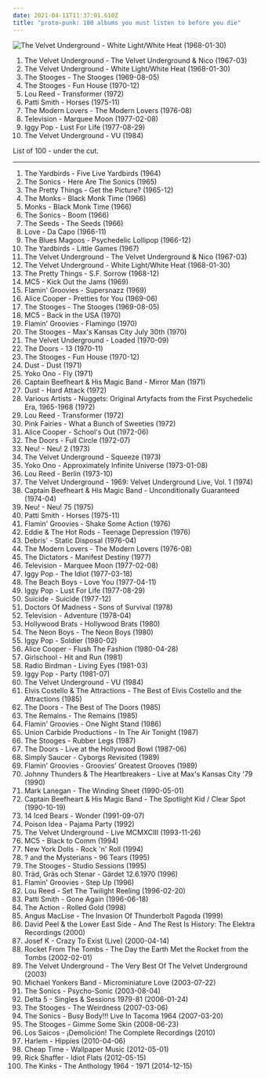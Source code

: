 ```yaml
---
date: 2021-04-11T11:37:01.610Z
title: "proto-punk: 100 albums you must listen to before you die"
---
```

![The Velvet Underground - White Light&#x2F;White Heat (1968-01-30)](http://coverartarchive.org/release/cad3294a-3ea9-3e0e-a426-fe9862571e34/15465460977-500.jpg "The Velvet Underground - White Light/White Heat (1968-01-30)")
<ol class="albums">
<li data-cover="http://coverartarchive.org/release/e2820d3f-bf0f-440f-b327-0a9c32e280d8/11733996765-500.jpg" data-tags="60s, rock, classic rock" role="button">The Velvet Underground - The Velvet Underground & Nico (1967-03)</li>
<li data-cover="http://coverartarchive.org/release/cad3294a-3ea9-3e0e-a426-fe9862571e34/15465460977-500.jpg" data-tags="proto-punk, 60s, rock, noise rock" role="button">The Velvet Underground - White Light/White Heat (1968-01-30)</li>
<li data-cover="http://coverartarchive.org/release/9259cb58-e233-4162-acb1-e739ff102568/1487674182-500.jpg" data-tags="garage rock" role="button">The Stooges - The Stooges (1969-08-05)</li>
<li data-cover="https://img.discogs.com/B_XQsc3AzhCIkH9DWzEyhbBZ0V4=/fit-in/600x594/filters:strip_icc():format(jpeg):mode_rgb():quality(90)/discogs-images/R-379038-1224357901.jpeg.jpg" data-tags="proto-punk, garage rock, 70s" role="button">The Stooges - Fun House (1970-12)</li>
<li data-cover="https://img.discogs.com/3OgnlZKNZ7-mZooFLllAA3hHYIA=/fit-in/500x500/filters:strip_icc():format(jpeg):mode_rgb():quality(90)/discogs-images/R-3635183-1338244251-7631.jpeg.jpg" data-tags="70s, rock, glam rock" role="button">Lou Reed - Transformer (1972)</li>
<li data-cover="http://coverartarchive.org/release/68a6756e-1c96-4590-9cbf-aa07696cba5e/3714201314-500.jpg" data-tags="rock, punk, 70s" role="button">Patti Smith - Horses (1975-11)</li>
<li data-cover="http://coverartarchive.org/release/06ab427b-06b4-482a-90c3-4981c294eadd/11939995493-500.jpg" data-tags="proto-punk, 70s" role="button">The Modern Lovers - The Modern Lovers (1976-08)</li>
<li data-cover="http://coverartarchive.org/release/5fb363d1-3bee-44ce-acfc-43fdb0d7c4aa/2761546755-500.jpg" data-tags="post-punk, 70s" role="button">Television - Marquee Moon (1977-02-08)</li>
<li data-cover="http://coverartarchive.org/release/e2cb1fb9-7117-4dae-9b40-9e5480301b9e/1499761435-500.jpg" data-tags="rock, 70s, punk rock" role="button">Iggy Pop - Lust For Life (1977-08-29)</li>
<li data-cover="http://coverartarchive.org/release/a2af3c5e-fb92-484f-851f-d26b27770d8b/15137212906-500.jpg" data-tags="classic rock, rock" role="button">The Velvet Underground - VU (1984)</li>
</ol>
List of 100 - under the cut.
<!-- more -->

_________________

<ol class="albums">
<li data-cover="https://img.discogs.com/-Qb3fR5oGYrJyaqvEBvznK_l7dA=/fit-in/600x594/filters:strip_icc():format(jpeg):mode_rgb():quality(90)/discogs-images/R-3877251-1347790095-2316.jpeg.jpg" data-tags="60s" role="button">
The Yardbirds - Five Live Yardbirds (1964)
</li>
<li data-cover="https://img.discogs.com/HLrxClv2IKZdaUuJsl2AMAqWWAY=/fit-in/589x600/filters:strip_icc():format(jpeg):mode_rgb():quality(90)/discogs-images/R-1044246-1306912408.jpeg.jpg" data-tags="garage rock, 60s" role="button">
The Sonics - Here Are The Sonics (1965)
</li>
<li data-cover="http://coverartarchive.org/release/753972e7-efc6-40ac-81fd-c821f246b19a/11923836402-500.jpg" data-tags="psychedelic, 60s" role="button">
The Pretty Things - Get the Picture? (1965-12)
</li>
<li data-cover="http://coverartarchive.org/release/7663b84e-2337-4f60-9842-10f6a9daed5d/11261431522-500.jpg" data-tags="garage rock, proto-punk, 60s" role="button">
The Monks - Black Monk Time (1966)
</li>
<li data-cover="http://coverartarchive.org/release/b2cc0dd8-3b30-4a42-a66d-e6e5c1e35808/9232308345-500.jpg" data-tags="proto-punk" role="button">
Monks - Black Monk Time (1966)
</li>
<li data-cover="http://coverartarchive.org/release/a6e36357-8bdc-4082-a39b-7221cf3d81c7/3370069882-500.jpg" data-tags="garage rock" role="button">
The Sonics - Boom (1966)
</li>
<li data-cover="http://coverartarchive.org/release/22862a47-2b63-4364-a00d-d38aa7cef4cd/4087870823-500.jpg" data-tags="garage rock, psychedelic" role="button">
The Seeds - The Seeds (1966)
</li>
<li data-cover="http://coverartarchive.org/release/58713cce-6dec-409a-b674-f30050f6fb82/5949082744-500.jpg" data-tags="psychedelic, 60s" role="button">
Love - Da Capo (1966-11)
</li>
<li data-cover="http://coverartarchive.org/release/93c4cc87-0ade-46c5-ba36-3c53adbc990b/16555915248-500.jpg" data-tags="psychedelic, 60s" role="button">
The Blues Magoos - Psychedelic Lollipop (1966-12)
</li>
<li data-cover="https://img.discogs.com/gQPgAbsUi6kH_y8KXsLN5Az47z0=/fit-in/600x599/filters:strip_icc():format(jpeg):mode_rgb():quality(90)/discogs-images/R-3789140-1344467788-2842.jpeg.jpg" data-tags="classic rock, 60s, rock, psychedelic, blues rock" role="button">
The Yardbirds - Little Games (1967)
</li>
<li data-cover="http://coverartarchive.org/release/e2820d3f-bf0f-440f-b327-0a9c32e280d8/11733996765-500.jpg" data-tags="60s, rock, classic rock" role="button">
The Velvet Underground - The Velvet Underground & Nico (1967-03)
</li>
<li data-cover="http://coverartarchive.org/release/cad3294a-3ea9-3e0e-a426-fe9862571e34/15465460977-500.jpg" data-tags="proto-punk, 60s, rock, noise rock" role="button">
The Velvet Underground - White Light/White Heat (1968-01-30)
</li>
<li data-cover="https://img.discogs.com/b-OAqmYv7bJaABfaCVF1edZ5JYU=/fit-in/300x298/filters:strip_icc():format(jpeg):mode_rgb():quality(90)/discogs-images/R-1085991-1190981637.jpeg.jpg" data-tags="psychedelic" role="button">
The Pretty Things - S.F. Sorrow (1968-12)
</li>
<li data-cover="http://coverartarchive.org/release/22f5e15f-7214-4caf-a6ce-9f6e0188a817/17000877457-500.jpg" data-tags="garage rock" role="button">
MC5 - Kick Out the Jams (1969)
</li>
<li data-cover="https://img.discogs.com/IQORfLRGbH2Nj1eP3iQGZ390c9M=/fit-in/349x351/filters:strip_icc():format(jpeg):mode_rgb():quality(90)/discogs-images/R-4552715-1368171911-9252.jpeg.jpg" data-tags="classic rock, power pop, garage rock, fancy album covers, cartoon album covers" role="button">
Flamin' Groovies - Supersnazz (1969)
</li>
<li data-cover="http://coverartarchive.org/release/d9a315a8-0195-3361-bdd4-897cda5fc1a6/9259341378-500.jpg" data-tags="psychedelic rock, hard rock, classic rock, rock" role="button">
Alice Cooper - Pretties for You (1969-06)
</li>
<li data-cover="http://coverartarchive.org/release/9259cb58-e233-4162-acb1-e739ff102568/1487674182-500.jpg" data-tags="garage rock" role="button">
The Stooges - The Stooges (1969-08-05)
</li>
<li data-cover="http://coverartarchive.org/release/1cb803b5-a446-48c5-a2d3-bd76be8820df/25111616371-500.jpg" data-tags="garage rock" role="button">
MC5 - Back in the USA (1970)
</li>
<li data-cover="http://coverartarchive.org/release/09487d3d-99d8-4ed2-8d0b-9ffce036fd01/13366801462-500.jpg" data-tags="studies, garage, rock and roll, proto-punk, pixies palace basement, rockitxten" role="button">
Flamin' Groovies - Flamingo (1970)
</li>
<li data-cover="https://img.discogs.com/9wjVre37-ssKR6cnY0p92pYXYjY=/fit-in/600x609/filters:strip_icc():format(jpeg):mode_rgb():quality(90)/discogs-images/R-3637215-1577301990-3224.jpeg.jpg" data-tags="classic rock, heavy metal, hard rock, punk rock, garage rock, glam rock, proto-punk, 70s hard rock, proto metal, proto punk, proto-metal, 70s heavy metal, 70s glam rock, maxs kansas city" role="button">
The Stooges - Max's Kansas City July 30th (1970)
</li>
<li data-cover="http://coverartarchive.org/release/3645588f-cdcf-4746-97ac-da059d332010/4529718708-500.jpg" data-tags="70s, classic rock" role="button">
The Velvet Underground - Loaded (1970-09)
</li>
<li data-cover="http://coverartarchive.org/release/830252e7-b6c1-4814-bd97-4504b8e84af0/13531915117-500.jpg" data-tags="60s, compilation" role="button">
The Doors - 13 (1970-11)
</li>
<li data-cover="https://img.discogs.com/B_XQsc3AzhCIkH9DWzEyhbBZ0V4=/fit-in/600x594/filters:strip_icc():format(jpeg):mode_rgb():quality(90)/discogs-images/R-379038-1224357901.jpeg.jpg" data-tags="proto-punk, garage rock, 70s" role="button">
The Stooges - Fun House (1970-12)
</li>
<li data-cover="https://img.discogs.com/Gm-UUVHe6oXdbrqqxuroD3igsOI=/fit-in/600x596/filters:strip_icc():format(jpeg):mode_rgb():quality(90)/discogs-images/R-4285792-1518860728-6237.jpeg.jpg" data-tags="hard rock" role="button">
Dust - Dust (1971)
</li>
<li data-cover="http://coverartarchive.org/release/ec38019b-fd6f-4697-8a27-b5a154aee7e8/20234920694-500.jpg" data-tags="experimental, avant-garde" role="button">
Yoko Ono - Fly (1971)
</li>
<li data-cover="http://coverartarchive.org/release/3e335ee5-ad12-45f6-89f0-7781c173f7fc/21730334418-500.jpg" data-tags="rock, classic, 70s, alternative, experimental, progressive rock, blues-rock, blues, psychedelic, avant garde, american, proto-punk, captain beefheart, only the best, underrated and overlooked, glorious vocals, c beefheart" role="button">
Captain Beefheart & His Magic Band - Mirror Man (1971)
</li>
<li data-cover="http://coverartarchive.org/release/5d73bb2c-f136-465c-bb54-a9978cae16df/15359722968-500.jpg" data-tags="classic rock, hard rock" role="button">
Dust - Hard Attack (1972)
</li>
<li data-cover="https://img.discogs.com/A35-h0vFiOrgR6z_80vehOgPEQU=/fit-in/600x600/filters:strip_icc():format(jpeg):mode_rgb():quality(90)/discogs-images/R-16584804-1608638308-7773.jpeg.jpg" data-tags="60s, garage rock, proto-punk" role="button">
Various Artists - Nuggets: Original Artyfacts from the First Psychedelic Era, 1965-1968 (1972)
</li>
<li data-cover="https://img.discogs.com/3OgnlZKNZ7-mZooFLllAA3hHYIA=/fit-in/500x500/filters:strip_icc():format(jpeg):mode_rgb():quality(90)/discogs-images/R-3635183-1338244251-7631.jpeg.jpg" data-tags="70s, rock, glam rock" role="button">
Lou Reed - Transformer (1972)
</li>
<li data-cover="https://img.discogs.com/hKoO7p9Zrhba-bSyRiyDD3T_ObQ=/fit-in/512x512/filters:strip_icc():format(jpeg):mode_rgb():quality(90)/discogs-images/R-1341672-1211146251.gif.jpg" data-tags="hard rock, progressive rock, psychedelic rock, rock 'n' roll, proto-punk, winewomensong" role="button">
Pink Fairies - What a Bunch of Sweeties (1972)
</li>
<li data-cover="http://coverartarchive.org/release/e28b9cba-289e-47a8-a8c0-8bf5c0c93f19/3987340872-500.jpg" data-tags="hard rock, classic rock" role="button">
Alice Cooper - School's Out (1972-06)
</li>
<li data-cover="http://coverartarchive.org/release/ce1d3c09-9f63-3853-b8d8-7453e3c93271/5909851552-500.jpg" data-tags="70s" role="button">
The Doors - Full Circle (1972-07)
</li>
<li data-cover="https://img.discogs.com/Wu1PJVoRMa21NUaTwVgpUxlyYGA=/fit-in/600x926/filters:strip_icc():format(jpeg):mode_rgb():quality(90)/discogs-images/R-13016021-1582540082-2550.jpeg.jpg" data-tags="krautrock" role="button">
Neu! - Neu! 2 (1973)
</li>
<li data-cover="http://coverartarchive.org/release/238392f6-d02f-4467-ba65-387f1f303563/22902543370-500.jpg" data-tags="doug yule, faux velvet underground" role="button">
The Velvet Underground - Squeeze (1973)
</li>
<li data-cover="https://img.discogs.com/-oFtRwyCdDOBC6doUIdUG2kF0rA=/fit-in/600x597/filters:strip_icc():format(jpeg):mode_rgb():quality(90)/discogs-images/R-1712230-1590076878-9814.jpeg.jpg" data-tags="dance, avant garde, psychedelic rock, proto-punk, protopunk, nancykitten all-time favourite albums, bfr" role="button">
Yoko Ono - Approximately Infinite Universe (1973-01-08)
</li>
<li data-cover="http://coverartarchive.org/release/1bbac75e-ce53-4508-9096-54415e9a1177/4584669129-500.jpg" data-tags="70s" role="button">
Lou Reed - Berlin (1973-10)
</li>
<li data-cover="https://img.discogs.com/GHTP4nIYLB4ibAJqp3cgROJFrs8=/fit-in/350x364/filters:strip_icc():format(jpeg):mode_rgb():quality(90)/discogs-images/R-5970404-1407699748-3782.jpeg.jpg" data-tags="70s, proto-punk" role="button">
The Velvet Underground - 1969: Velvet Underground Live, Vol. 1 (1974)
</li>
<li data-cover="https://img.discogs.com/28415784b9210344a4a62ec6cd31adb2d01b3637/images/spacer.gif" data-tags="progressive rock, blues, psychedelic" role="button">
Captain Beefheart & His Magic Band - Unconditionally Guaranteed (1974-04)
</li>
<li data-cover="http://coverartarchive.org/release/c1fa3fc4-5a73-3449-9abe-9c2f38e7b22e/23187067210-500.jpg" data-tags="krautrock" role="button">
Neu! - Neu! 75 (1975)
</li>
<li data-cover="http://coverartarchive.org/release/68a6756e-1c96-4590-9cbf-aa07696cba5e/3714201314-500.jpg" data-tags="rock, punk, 70s" role="button">
Patti Smith - Horses (1975-11)
</li>
<li data-cover="https://img.discogs.com/qJVThRxRZXFjSxQSVp7kKDw8NU4=/fit-in/600x600/filters:strip_icc():format(jpeg):mode_rgb():quality(90)/discogs-images/R-1971290-1391195073-4180.jpeg.jpg" data-tags="classic rock" role="button">
Flamin' Groovies - Shake Some Action (1976)
</li>
<li data-cover="https://img.discogs.com/qlSYMOTiQJ_M3Y8USlRmTkUrje0=/fit-in/600x590/filters:strip_icc():format(jpeg):mode_rgb():quality(90)/discogs-images/R-1960857-1274010731.jpeg.jpg" data-tags="new wave, proto-punk, pub rock" role="button">
Eddie & The Hot Rods - Teenage Depression (1976)
</li>
<li data-cover="https://img.discogs.com/yI6Z09DmSyrpxvyOb5pkixlTnoA=/fit-in/352x353/filters:strip_icc():format(jpeg):mode_rgb():quality(90)/discogs-images/R-1246515-1203485861.gif.jpg" data-tags="alternative, experimental, experimental rock, avant-garde, art rock, glam rock, art punk, proto-punk" role="button">
Debris' - Static Disposal (1976-04)
</li>
<li data-cover="http://coverartarchive.org/release/06ab427b-06b4-482a-90c3-4981c294eadd/11939995493-500.jpg" data-tags="proto-punk, 70s" role="button">
The Modern Lovers - The Modern Lovers (1976-08)
</li>
<li data-cover="http://coverartarchive.org/release/592a8527-c3b0-42fe-bf4f-58cd16e5e5ff/24589346521-500.jpg" data-tags="garage rock, proto-punk, iveldie best of 1977" role="button">
The Dictators - Manifest Destiny (1977)
</li>
<li data-cover="http://coverartarchive.org/release/5fb363d1-3bee-44ce-acfc-43fdb0d7c4aa/2761546755-500.jpg" data-tags="post-punk, 70s" role="button">
Television - Marquee Moon (1977-02-08)
</li>
<li data-cover="http://coverartarchive.org/release/31881496-3666-3b76-bdda-b24db24178ae/23464146422-500.jpg" data-tags="post-punk" role="button">
Iggy Pop - The Idiot (1977-03-18)
</li>
<li data-cover="http://coverartarchive.org/release/9963037c-06ec-4067-8095-0a93332db3e7/8726052762-500.jpg" data-tags="new wave, synthpop, proto-punk, brian wilson, proto-synthpop, av club permanent records, the world would be unbearable without it, happy as fuck" role="button">
The Beach Boys - Love You (1977-04-11)
</li>
<li data-cover="http://coverartarchive.org/release/e2cb1fb9-7117-4dae-9b40-9e5480301b9e/1499761435-500.jpg" data-tags="rock, 70s, punk rock" role="button">
Iggy Pop - Lust For Life (1977-08-29)
</li>
<li data-cover="http://coverartarchive.org/release/b1eb1417-9ba7-4579-8767-f97576021c37/14840216501-500.jpg" data-tags="experimental, electronic, electropunk" role="button">
Suicide - Suicide (1977-12)
</li>
<li data-cover="https://img.discogs.com/e8a2KgIkQdhieq3lmbmQWRifPZw=/fit-in/600x602/filters:strip_icc():format(jpeg):mode_rgb():quality(90)/discogs-images/R-2036763-1260023214.jpeg.jpg" data-tags="proto-punk, iveldie albums, iveldie best of 1978" role="button">
Doctors Of Madness - Sons of Survival (1978)
</li>
<li data-cover="http://coverartarchive.org/release/5cc90116-6833-4271-8477-42fb5fbee846/20706339769-500.jpg" data-tags="post-punk" role="button">
Television - Adventure (1978-04)
</li>
<li data-cover="http://coverartarchive.org/release/502c3bc5-69be-435f-bec7-9d5d0c23be89/1051898179-500.jpg" data-tags="70s, london, england, glam rock, proto-punk, glam punk, 1970s, united kingdom" role="button">
Hollywood Brats - Hollywood Brats (1980)
</li>
<li data-cover="https://img.discogs.com/e_l0DBbwvYkP8V7UPe90Y_KExyc=/fit-in/600x604/filters:strip_icc():format(jpeg):mode_rgb():quality(90)/discogs-images/R-10476612-1498234719-9415.jpeg.jpg" data-tags="punk, lo-fi, garage rock, garage, proto-punk, bootleg, tremolo radio" role="button">
The Neon Boys - The Neon Boys (1980)
</li>
<li data-cover="http://coverartarchive.org/release/e0b9172e-8abe-4131-b208-0eec90d81411/6357317309-500.jpg" data-tags="conservative, punk" role="button">
Iggy Pop - Soldier (1980-02)
</li>
<li data-cover="https://img.discogs.com/QHIDaVKPoPNPK_S_2Qub4ys6qkw=/fit-in/600x556/filters:strip_icc():format(jpeg):mode_rgb():quality(90)/discogs-images/R-3028465-1331038657.jpeg.jpg" data-tags="classic rock, rock, hard rock, 80s, new wave" role="button">
Alice Cooper - Flush The Fashion (1980-04-28)
</li>
<li data-cover="https://img.discogs.com/toeDEPs2bMvgWN0N0AU1Afk_V-I=/fit-in/600x450/filters:strip_icc():format(jpeg):mode_rgb():quality(90)/discogs-images/R-5268103-1521665807-4054.jpeg.jpg" data-tags="heavy metal, nwobhm, hard rock" role="button">
Girlschool - Hit and Run (1981)
</li>
<li data-cover="http://coverartarchive.org/release/8dd72b37-3066-4bf1-9a55-eaae80f45474/29001786139-500.jpg" data-tags="proto-punk, garage punk, itunes, iveldie best of 1981" role="button">
Radio Birdman - Living Eyes (1981-03)
</li>
<li data-cover="http://coverartarchive.org/release/6d56f6b2-2913-3ec4-af22-06084d0cc28f/12601062710-500.jpg" data-tags="rock" role="button">
Iggy Pop - Party (1981-07)
</li>
<li data-cover="http://coverartarchive.org/release/a2af3c5e-fb92-484f-851f-d26b27770d8b/15137212906-500.jpg" data-tags="classic rock, rock" role="button">
The Velvet Underground - VU (1984)
</li>
<li data-cover="http://coverartarchive.org/release/ec8d69a9-e9b4-4690-9af6-3200ce5d6751/5319104284-500.jpg" data-tags="classic rock" role="button">
Elvis Costello & The Attractions - The Best of Elvis Costello and the Attractions (1985)
</li>
<li data-cover="https://img.discogs.com/fFEJ6AJ-UUlkXDMBnTn2PULqNxE=/fit-in/600x543/filters:strip_icc():format(jpeg):mode_rgb():quality(90)/discogs-images/R-397370-1604657610-1339.jpeg.jpg" data-tags="classic rock" role="button">
The Doors - The Best of The Doors (1985)
</li>
<li data-cover="http://coverartarchive.org/release/570473fd-bf88-4237-8bbb-38c17e046c46/28758486936-500.jpg" data-tags="garage rock" role="button">
The Remains - The Remains (1985)
</li>
<li data-cover="https://img.discogs.com/8pE2fXk4QfcjSrc3jwQ3555Ufvc=/fit-in/500x500/filters:strip_icc():format(jpeg):mode_rgb():quality(90)/discogs-images/R-2925424-1362771961-6234.jpeg.jpg" data-tags="proto-punk" role="button">
Flamin' Groovies - One Night Stand (1986)
</li>
<li data-cover="https://img.discogs.com/9puOmOSNshZZY6ou2La4FuNqeyk=/fit-in/600x598/filters:strip_icc():format(jpeg):mode_rgb():quality(90)/discogs-images/R-1161974-1214666265.jpeg.jpg" data-tags="garage rock, swedish" role="button">
Union Carbide Productions - In The Air Tonight (1987)
</li>
<li data-cover="https://img.discogs.com/B_XQsc3AzhCIkH9DWzEyhbBZ0V4=/fit-in/600x594/filters:strip_icc():format(jpeg):mode_rgb():quality(90)/discogs-images/R-379038-1224357901.jpeg.jpg" data-tags="proto-punk, proto punk" role="button">
The Stooges - Rubber Legs (1987)
</li>
<li data-cover="http://coverartarchive.org/release/527773ff-bc0e-445c-8df3-618ac8b3993c/1536925265-500.jpg" data-tags="live" role="button">
The Doors - Live at the Hollywood Bowl (1987-06)
</li>
<li data-cover="https://img.discogs.com/GW162sGjuvEDkyUbsdnlRxhTxa0=/fit-in/170x170/filters:strip_icc():format(jpeg):mode_rgb():quality(90)/discogs-images/R-1046717-1187804998.jpeg.jpg" data-tags="psychedelic rock, garage" role="button">
Simply Saucer - Cyborgs Revisited (1989)
</li>
<li data-cover="https://img.discogs.com/vfu4aPEmTYtMUjnzuQPioYaM3eU=/fit-in/600x600/filters:strip_icc():format(jpeg):mode_rgb():quality(90)/discogs-images/R-16693092-1609287992-8281.jpeg.jpg" data-tags="classic rock" role="button">
Flamin' Groovies - Groovies' Greatest Grooves (1989)
</li>
<li data-cover="https://img.discogs.com/3DCoHs0XCyALmZdtw1TiNV1icCA=/fit-in/225x225/filters:strip_icc():format(jpeg):mode_rgb():quality(90)/discogs-images/R-15164770-1587522968-3552.jpeg.jpg" data-tags="rock, classic, 70s, punk, garage rock" role="button">
Johnny Thunders & The Heartbreakers - Live at Max's Kansas City '79 (1990)
</li>
<li data-cover="http://coverartarchive.org/release/723fa46a-628d-44c9-8e22-8fba5ba44c6c/2947394304-500.jpg" data-tags="rock, 90s" role="button">
Mark Lanegan - The Winding Sheet (1990-05-01)
</li>
<li data-cover="http://coverartarchive.org/release/ae4ac020-ee1f-4e78-80cb-a72f8c030054/25083210194-500.jpg" data-tags="blues" role="button">
Captain Beefheart & His Magic Band - The Spotlight Kid / Clear Spot (1990-10-19)
</li>
<li data-cover="http://coverartarchive.org/release/b67605a1-0455-455e-b370-7c33a8967d4a/28300493886-500.jpg" data-tags="pop, british, twee pop, shoegaze, 90s, proto-punk, c86" role="button">
14 Iced Bears - Wonder (1991-09-07)
</li>
<li data-cover="https://img.discogs.com/IDYHoQzDlgG64I1UdsAeP6AcYXk=/fit-in/300x294/filters:strip_icc():format(jpeg):mode_rgb():quality(90)/discogs-images/R-1069598-1189799594.jpeg.jpg" data-tags="hardcore, garage, proto-punk, rock'n'roll" role="button">
Poison Idea - Pajama Party (1992)
</li>
<li data-cover="http://coverartarchive.org/release/696d1e87-ad32-4821-a5ff-2fdd95f6b8d1/8015502307-500.jpg" data-tags="the velvet underground" role="button">
The Velvet Underground - Live MCMXCIII (1993-11-26)
</li>
<li data-cover="https://img.discogs.com/YUvIq3iNuFf82mAVGrjW5FIF43I=/fit-in/600x602/filters:strip_icc():format(jpeg):mode_rgb():quality(90)/discogs-images/R-3500648-1469148217-4160.jpeg.jpg" data-tags="60s" role="button">
MC5 - Black to Comm (1994)
</li>
<li data-cover="http://coverartarchive.org/release/7c5b3d96-8108-44c7-ad83-d8cb790ad821/26350510586-500.jpg" data-tags="rock, classic, glam rock, proto-punk, fuzzy guitar goodness, paredes de coura 2007, drunk tank singalong tune, lock n lorr" role="button">
New York Dolls - Rock 'n' Roll (1994)
</li>
<li data-cover="http://coverartarchive.org/release/a8fff4a7-3f3c-4027-b13a-b0f51b40af24/22145029461-500.jpg" data-tags="garage rock" role="button">
? and the Mysterians - 96 Tears (1995)
</li>
<li data-cover="http://coverartarchive.org/release/b8a7408a-01a9-4a10-a699-bb7446fd57d1/8067062041-500.jpg" data-tags="classic rock, heavy metal, hard rock, punk rock, garage rock, glam rock, proto-punk, 70s hard rock, proto metal, proto punk, proto-metal, 70s heavy metal, 70s glam rock" role="button">
The Stooges - Studio Sessions (1995)
</li>
<li data-cover="http://coverartarchive.org/release/aa11a0a5-d91b-4daf-9f07-7ab71ad54401/9551953175-500.jpg" data-tags="experimental rock, proto-punk, jam bands" role="button">
Träd, Gräs och Stenar - Gärdet 12.6.1970 (1996)
</li>
<li data-cover="http://coverartarchive.org/release/fc6fc4dc-1933-4341-ad1a-28c81b6cf445/22543059741-500.jpg" data-tags="proto-punk" role="button">
Flamin' Groovies - Step Up (1996)
</li>
<li data-cover="http://coverartarchive.org/release/94d5c090-1299-4434-9d4a-4b4460f931d2/21078020121-500.jpg" data-tags="rock, 90s" role="button">
Lou Reed - Set The Twilight Reeling (1996-02-20)
</li>
<li data-cover="http://coverartarchive.org/release/888bc005-3878-4054-b548-75ca8bdfe801/3774205017-500.jpg" data-tags="90s, rock, patti smith" role="button">
Patti Smith - Gone Again (1996-06-18)
</li>
<li data-cover="http://coverartarchive.org/release/4b411121-4a41-4032-9e1f-ae7c3ce15328/10916053750-500.jpg" data-tags="60s" role="button">
The Action - Rolled Gold (1998)
</li>
<li data-cover="https://img.discogs.com/X-2Ft9SS0UK6Gsgq-E7YyhKBe08=/fit-in/594x600/filters:strip_icc():format(jpeg):mode_rgb():quality(90)/discogs-images/R-440194-1256893055.jpeg.jpg" data-tags="experimental, drone, fluxus, freak out" role="button">
Angus MacLise - The Invasion Of Thunderbolt Pagoda (1999)
</li>
<li data-cover="https://img.discogs.com/Z3e_i_mMEakC_nEb9yuB6tizeL4=/fit-in/600x607/filters:strip_icc():format(jpeg):mode_rgb():quality(90)/discogs-images/R-1322000-1437819479-1156.jpeg.jpg" data-tags="proto-punk, hippie, hippy, pothead" role="button">
David Peel & the Lower East Side - And The Rest Is History: The Elektra Recordings (2000)
</li>
<li data-cover="https://img.discogs.com/11BoLcad0YxQOtlgBbET5R6KHsA=/fit-in/400x397/filters:strip_icc():format(jpeg):mode_rgb():quality(90)/discogs-images/R-1380615-1222407511.jpeg.jpg" data-tags="new wave, post-punk, proto-punk" role="button">
Josef K - Crazy To Exist (Live) (2000-04-14)
</li>
<li data-cover="http://coverartarchive.org/release/53f404d4-2d22-4ffa-9af8-cccba8bdc3c3/14521210692-500.jpg" data-tags="proto-punk, garage rock" role="button">
Rocket From The Tombs - The Day the Earth Met the Rocket from the Tombs (2002-02-01)
</li>
<li data-cover="http://coverartarchive.org/release/5a7eccff-573d-4278-bbc6-24fa3867a673/21784061086-500.jpg" data-tags="rock" role="button">
The Velvet Underground - The Very Best Of The Velvet Underground (2003)
</li>
<li data-cover="https://img.discogs.com/z11teWNjH4-8MqO0AZcqkOss4I8=/fit-in/600x597/filters:strip_icc():format(jpeg):mode_rgb():quality(90)/discogs-images/R-925463-1379517432-8676.jpeg.jpg" data-tags="psychedelic, psychedelic rock, proto-punk" role="button">
Michael Yonkers Band - Microminiature Love (2003-07-22)
</li>
<li data-cover="http://coverartarchive.org/release/dfe679d2-f250-420c-b04d-138f72ab60e1/11013234877-500.jpg" data-tags="garage rock" role="button">
The Sonics - Psycho-Sonic (2003-08-04)
</li>
<li data-cover="http://coverartarchive.org/release/c739b651-90c8-428c-9462-3f066cf189de/9664834681-500.jpg" data-tags="post-punk" role="button">
Delta 5 - Singles & Sessions 1979-81 (2006-01-24)
</li>
<li data-cover="http://coverartarchive.org/release/b5d99cd2-561f-4a02-944b-e7b8becd1f73/14839234606-500.jpg" data-tags="proto-punk, punk" role="button">
The Stooges - The Weirdness (2007-03-06)
</li>
<li data-cover="https://img.discogs.com/NvzEitHeovC5mtRcxXp3YIvsdaQ=/fit-in/500x507/filters:strip_icc():format(jpeg):mode_rgb():quality(90)/discogs-images/R-1049700-1384276859-9021.jpeg.jpg" data-tags="rock, 60s, lo-fi, garage rock, garage, live, rock and roll, proto-punk" role="button">
The Sonics - Busy Body!!! Live In Tacoma 1964 (2007-03-20)
</li>
<li data-cover="http://coverartarchive.org/release/72b3c848-e0ab-4fd1-9d2b-1630642afc32/8305869485-500.jpg" data-tags="garage rock" role="button">
The Stooges - Gimme Some Skin (2008-06-23)
</li>
<li data-cover="https://img.discogs.com/gOLVJFOOcZGwSnwKcllU0MaSIjU=/fit-in/600x599/filters:strip_icc():format(jpeg):mode_rgb():quality(90)/discogs-images/R-2617270-1364510667-2588.jpeg.jpg" data-tags="garage  rock" role="button">
Los Saicos - ¡Demolición! The Complete Recordings (2010)
</li>
<li data-cover="http://coverartarchive.org/release/ac397e36-9792-4f50-8898-bd3c8cca60d1/13453650447-500.jpg" data-tags="garage rock" role="button">
Harlem - Hippies (2010-04-06)
</li>
<li data-cover="http://coverartarchive.org/release/bd523d62-ea0a-4d10-9a6a-a121f69eb5dc/3827161144-500.jpg" data-tags="punk" role="button">
Cheap Time - Wallpaper Music (2012-05-01)
</li>
<li data-cover="http://coverartarchive.org/release/01682ed7-3529-4af9-84f0-2a5527387a58/1111512012-500.jpg" data-tags="alternative, philadelphia, garage rock revival, guitar, retro, american, bluesy, slide guitar, garage rock, aggressive, garage, male vocalist, rhythm and blues, 60's, proto-punk, punk blues, the cramps, the rolling stones, grinderman, fat possum, rock & roll, the black keys, the yardbirds, trashy blues, garage-blues, flat duo jets, heartless bastards, eric burdon, the dead weather, hill country blues, the detroit cobras, the greenhornes, junior kimbrough, gun club, slim harpo, the pretty things, hasil adkins, rl burnside, raw blues, rock n blues, blues groove, jon spencer and the blues explosion, blues  explosion, the black rebel motorcycle club, the soledad brothers, the rancouters, jessie  mae hemphill, charles caldwell, bantam rooster, the blackwater fever, asie payton, rick shaffer, immortal lee county killers, phil may" role="button">
Rick Shaffer - Idiot Flats (2012-05-15)
</li>
<li data-cover="https://img.discogs.com/GwDM40pKnJv3DtGHX81-A867nhk=/fit-in/600x594/filters:strip_icc():format(jpeg):mode_rgb():quality(90)/discogs-images/R-5590525-1397409758-2615.jpeg.jpg" data-tags="british, garage rock, rock and roll, rhythm and blues, british invasion, proto-punk, mod, garage peppermint, rock peppermint, folk-rock peppermint" role="button">
The Kinks - The Anthology 1964 - 1971 (2014-12-15)
</li>
</ol>